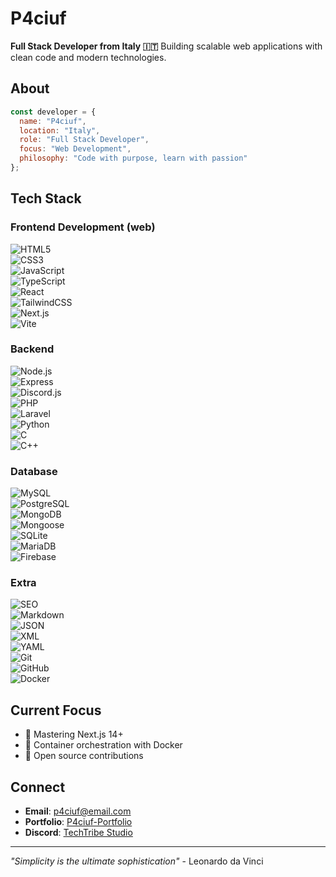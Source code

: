 # P4ciuf
**Full Stack Developer from Italy 🇮🇹**
Building scalable web applications with clean code and modern technologies.
## About
```javascript
const developer = {
  name: "P4ciuf",
  location: "Italy",
  role: "Full Stack Developer",
  focus: "Web Development",
  philosophy: "Code with purpose, learn with passion"
};
```

## Tech Stack
### Frontend Development (web)
![HTML5](https://img.shields.io/badge/HTML5-E34F26?style=flat-square&logo=html5&logoColor=white)<br>
![CSS3](https://img.shields.io/badge/CSS3-1572B6?style=flat-square&logo=css3&logoColor=white)<br>
![JavaScript](https://img.shields.io/badge/JavaScript-F7DF1E?style=flat-square&logo=javascript&logoColor=black)<br>
![TypeScript](https://img.shields.io/badge/TypeScript-007ACC?style=flat-square&logo=typescript&logoColor=white)<br>
![React](https://img.shields.io/badge/React-20232A?style=flat-square&logo=react&logoColor=61DAFB)<br>
![TailwindCSS](https://img.shields.io/badge/Tailwind_CSS-38B2AC?style=flat-square&logo=tailwind-css&logoColor=white)<br>
![Next.js](https://img.shields.io/badge/Next.js-000000?style=flat-square&logo=next.js&logoColor=white)<br>
![Vite](https://img.shields.io/badge/Vite-646CFF?style=flat-square&logo=vite&logoColor=white)

### Backend
![Node.js](https://img.shields.io/badge/Node.js-43853D?style=flat-square&logo=node.js&logoColor=white)<br>
![Express](https://img.shields.io/badge/Express.js-404D59?style=flat-square&logo=express&logoColor=white)<br>
![Discord.js](https://img.shields.io/badge/Discord.js-5865F2?style=flat-square&logo=discord&logoColor=white)<br>
![PHP](https://img.shields.io/badge/PHP-777BB4?style=flat-square&logo=php&logoColor=white)<br>
![Laravel](https://img.shields.io/badge/Laravel-FF2D20?style=flat-square&logo=laravel&logoColor=white)<br>
![Python](https://img.shields.io/badge/Python-3776AB?style=flat-square&logo=python&logoColor=white)<br>
![C](https://img.shields.io/badge/C-00599C?style=flat-square&logo=c&logoColor=white)<br>
![C++](https://img.shields.io/badge/C%2B%2B-00599C?style=flat-square&logo=c%2B%2B&logoColor=white)<br>

### Database
![MySQL](https://img.shields.io/badge/MySQL-005C84?style=flat-square&logo=mysql&logoColor=white)<br>
![PostgreSQL](https://img.shields.io/badge/PostgreSQL-316192?style=flat-square&logo=postgresql&logoColor=white)<br>
![MongoDB](https://img.shields.io/badge/MongoDB-4EA94B?style=flat-square&logo=mongodb&logoColor=white)<br>
![Mongoose](https://img.shields.io/badge/Mongoose-880000?style=flat-square&logo=mongoose&logoColor=white)<br>
![SQLite](https://img.shields.io/badge/SQLite-07405E?style=flat-square&logo=sqlite&logoColor=white)<br>
![MariaDB](https://img.shields.io/badge/MariaDB-003545?style=flat-square&logo=mariadb&logoColor=white)<br>
![Firebase](https://img.shields.io/badge/Firebase-039BE5?style=flat-square&logo=firebase&logoColor=white)

### Extra
![SEO](https://img.shields.io/badge/SEO-4285F4?style=flat-square&logo=google&logoColor=white)<br>
![Markdown](https://img.shields.io/badge/Markdown-000000?style=flat-square&logo=markdown&logoColor=white)<br>
![JSON](https://img.shields.io/badge/JSON-000000?style=flat-square&logo=json&logoColor=white)<br>
![XML](https://img.shields.io/badge/XML-FF6600?style=flat-square&logo=xml&logoColor=white)<br>
![YAML](https://img.shields.io/badge/YAML-CB171E?style=flat-square&logo=yaml&logoColor=white)<br>
![Git](https://img.shields.io/badge/Git-F05032?style=flat-square&logo=git&logoColor=white)<br>
![GitHub](https://img.shields.io/badge/GitHub-100000?style=flat-square&logo=github&logoColor=white)<br>
![Docker](https://img.shields.io/badge/Docker-2496ED?style=flat-square&logo=docker&logoColor=white)

## Current Focus
- 🚀 Mastering Next.js 14+
- 🐳 Container orchestration with Docker
- 🌟 Open source contributions
## Connect
- **Email**: p4ciuf@email.com
- **Portfolio**: [P4ciuf-Portfolio](https://p4ciuf.netlify.app/)
- **Discord**: [TechTribe Studio](https://discord.gg/Z4cjcrGX8K)
---
*"Simplicity is the ultimate sophistication"* - Leonardo da Vinci
